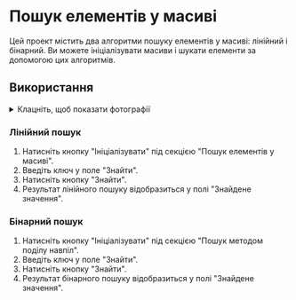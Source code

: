 # Пошук елементів у масиві

Цей проект містить два алгоритми пошуку елементів у масиві: лінійний і бінарний. Ви можете ініціалізувати масиви і шукати елементи за допомогою цих алгоритмів.

## Використання

<details>
  <summary>Клацніть, щоб показати фотографії</summary>
  
  ![фотографія 1](https://i.imgur.com/s08LC3z.png)
  ![Фотографія 2](https://i.imgur.com/uO5P0lZ.png)
  
</details>

### Лінійний пошук

1. Натисніть кнопку "Ініціалізувати" під секцією "Пошук елементів у масиві".
2. Введіть ключ у поле "Знайти".
3. Натисніть кнопку "Знайти".
4. Результат лінійного пошуку відобразиться у полі "Знайдене значення".

### Бінарний пошук

1. Натисніть кнопку "Ініціалізувати" під секцією "Пошук методом поділу навпіл".
2. Введіть ключ у поле "Знайти".
3. Натисніть кнопку "Знайти".
4. Результат бінарного пошуку відобразиться у полі "Знайдене значення".
